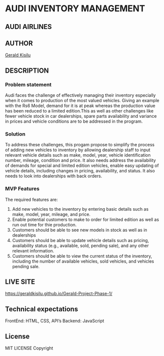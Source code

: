 # AUDI INVENTORY MANAGEMENT
## AUDI AIRLINES

## AUTHOR
[Gerald Kisilu](https://geraldkisilu.github.io/Gerald-Project-Phase-1/)

## DESCRIPTION
### Problem statement
Audi faces the challenge of effectively managing their inventory especially when it comes to production of the most valued vehicles. Giving an example with the Rs6 Model, demand for it is at peak whereas the production value has been reduced to a limited edition.This as well as other challenges like  fewer vehicle stock in car dealerships, spare parts availability and variance in prices and vehicle conditions are to be addressed in the program.


### Solution
To address these challenges, this progam propose to simplify the process of adding new vehicles to inventory by allowing dealership staff to input relevant vehicle details such as make, model, year, vehicle identification number, mileage, condition and price.
It also needs address the availability of demands for special and limited edition vehicles, enable easy updating of vehicle details, including changes in pricing, availability, and status. It also needs to look into dealerships with back orders.

### MVP Features
The required features are:
1. Add new vehicles  to the inventory by entering basic details such as make, model, year, mileage, and price.
2. Enable potential customers to make to order for limited edition as well as run out time for thie production.
3. Customers should be able to see new models in stock as well as in dealerships
4. Customers should be able to update vehicle details such as pricing, availability status (e.g., available, sold, pending sale), and any other relevant information.
5. Customers should be able to view the current status of the inventory, including the number of available vehicles, sold vehicles, and vehicles pending sale.

## LIVE SITE
https://geraldkisilu.github.io/Gerald-Project-Phase-1/

## Technical expectations
FrontEnd: HTML, CSS,
API’s
Backend: JavaScript

## License 
MIT LICENSE
Copyright